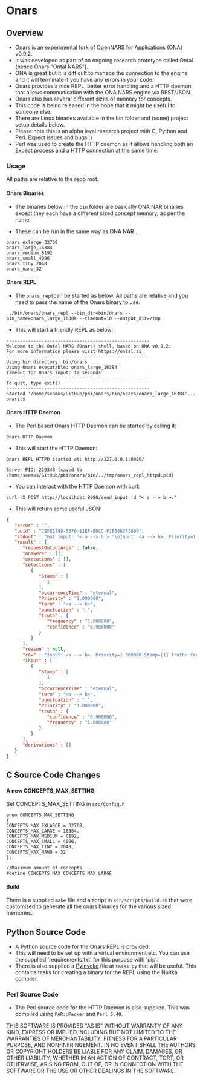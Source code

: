 # Onars

## Overview

- Onars is an experimental fork of OpenNARS for Applications (ONA) v0.9.2.
- It was developed as part of an ongoing research prototype called Ontal (hence Onars "Ontal NARS").
- ONA is great but it is difficult to manage the connection to the engine and it will terminate if you have any errors in your code.
- Onars provides a nice REPL, better error handling and a HTTP daemon that allows communication with the ONA NARS engine via REST/JSON.
- Onars also has several different sizes of memory for concepts.
- This code is being released in the hope that it might be useful to someone else.
- There are Linux binaries available in the bin folder and (some) project setup details below.
- Please note this is an alpha level research project with C, Python and Perl. Expect issues and bugs :)
- Perl was used to create the HTTP daemon as it allows handling both an Expect process and a HTTP connection at the same time.

### Usage

All paths are relative to the repo root.

#### Onars Binaries

- The binaries below in the `bin` folder are basically ONA NAR binaries except they each have a different sized concept memory, as per the name.

- These can be run in the same way as ONA NAR .

```
onars_exlarge_32768
onars_large_16384
onars_medium_8192
onars_small_4096
onars_tiny_2048
onars_nano_32
```

#### Onars REPL

- The `onars_repl`can be started as below. All paths are relative and you need to pass the name of the Onars binary to use.

```
 ./bin/onars/onars_repl --bin_dir=bin/onars --bin_name=onars_large_16384 --timeout=10 --output_dir=/tmp
```

- This will start a friendly REPL as below:

```
-----------------------------------------------------
Welcome to the Ontal NARS (Onars) shell, based on ONA v0.9.2.
For more information please visit https://ontal.ai
-----------------------------------------------------
Using bin directory: bin/onars
Using Onars executable: onars_large_16384
Timeout for Onars input: 10 seconds
-----------------------------------------------------
To quit, type exit()
-----------------------------------------------------
Started '/home/seamus/GitHub/pbi/onars/bin/onars/onars_large_16384'...
onars:$ 
```

#### Onars HTTP Daemon

- The Perl based Onars HTTP Daemon can be started by calling it:

```
Onars HTTP Daemon
```

- This will start the HTTP Daemon:

```
Onars REPL HTTPD started at: http://127.0.0.1:8080/

Server PID: 229348 (saved to /home/seamus/GitHub/pbi/onars/bin/../tmp/onars_repl_httpd.pid)
```

- You can interact with the HTTP Daemon with curl:

```
curl -X POST http://localhost:8080/send_input -d "< a --> b >."
```

- This will return some useful JSON:

```json
{
   "error" : "",
   "uuid" : "CEFE2798-5676-11EF-BDCC-F7B58A3F3896",
   "stdout" : "Got input: '< a --> b >.'\nInput: <a --> b>. Priority=1.000000 Stamp=[1] Truth: frequency=1.000000, confidence=0.900000\nSelected: <a --> b>. Priority=1.000000 Stamp=[1] Truth: frequency=1.000000, confidence=0.900000",
   "result" : {
      "requestOutputArgs" : false,
      "answers" : [],
      "executions" : [],
      "selections" : [
         {
            "Stamp" : [
               1
            ],
            "occurrenceTime" : "eternal",
            "Priority" : "1.000000",
            "term" : "<a --> b>",
            "punctuation" : ".",
            "truth" : {
               "frequency" : "1.000000",
               "confidence" : "0.900000"
            }
         }
      ],
      "reason" : null,
      "raw" : "Input: <a --> b>. Priority=1.000000 Stamp=[1] Truth: frequency=1.000000, confidence=0.900000\nSelected: <a --> b>. Priority=1.000000 Stamp=[1] Truth: frequency=1.000000, confidence=0.900000",
      "input" : [
         {
            "Stamp" : [
               1
            ],
            "occurrenceTime" : "eternal",
            "term" : "<a --> b>",
            "punctuation" : ".",
            "Priority" : "1.000000",
            "truth" : {
               "confidence" : "0.900000",
               "frequency" : "1.000000"
            }
         }
      ],
      "derivations" : []
   }
}
```



## C Source Code Changes

#### A new CONCEPTS_MAX_SETTING

Set CONCEPTS_MAX_SETTING in `src/Config.h`

```
enum CONCEPTS_MAX_SETTING
{
CONCEPTS_MAX_EXLARGE = 32768,
CONCEPTS_MAX_LARGE = 16384,
CONCEPTS_MAX_MEDIUM = 8192,
CONCEPTS_MAX_SMALL = 4096,
CONCEPTS_MAX_TINY = 2048,
CONCEPTS_MAX_NANO = 32
};

//Maximum amount of concepts
#define CONCEPTS_MAX CONCEPTS_MAX_LARGE

```

#### Build

There is a supplied `make` file and a script in `scr/scripts/build.sh` that were customised to generate all the onars binaries for the various sized memories.

## Python Source Code

- A Python source code for the Onars REPL is provided. 
- This will need to be set up with a virtual environment etc. You can use the supplied 'requirements.txt' for this purpose with 'pip'.
- There is also supplied a [PyInvoke](https://www.pyinvoke.org/) file at `tasks.py` that will be useful. This contains tasks for creating a binary for the REPL using the Nuitka compiler.

### Perl Source Code

- The Perl source code for the HTTP Daemon is also supplied. This was compiled using `PAR::Packer` and `Perl 5.40`.



THIS SOFTWARE IS PROVIDED "AS IS" WITHOUT WARRANTY OF ANY KIND, EXPRESS OR IMPLIED,INCLUDING BUT NOT LIMITED TO THE WARRANTIES OF MERCHANTABILITY, FITNESS FOR A PARTICULAR PURPOSE, AND NON-INFRINGEMENT. IN NO EVENT SHALL THE AUTHORS OR COPYRIGHT HOLDERS BE LIABLE FOR ANY CLAIM, DAMAGES, OR OTHER LIABILITY, WHETHER IN AN ACTION OF CONTRACT, TORT, OR OTHERWISE, ARISING FROM, OUT OF, OR IN CONNECTION WITH THE SOFTWARE OR THE USE OR OTHER DEALINGS IN THE SOFTWARE.

